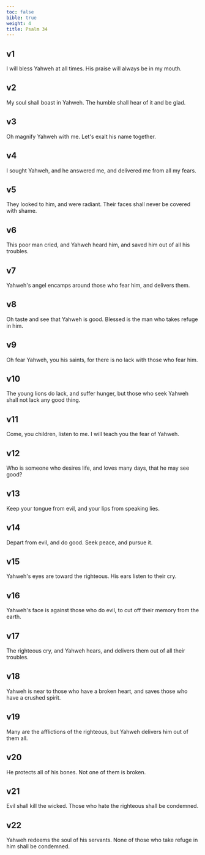```yaml
---
toc: false
bible: true
weight: 4
title: Psalm 34
---
```




## v1 
I will bless Yahweh at all times. His praise will always be in my mouth. 

## v2 
My soul shall boast in Yahweh. The humble shall hear of it and be glad. 

## v3 
Oh magnify Yahweh with me. Let's exalt his name together. 

## v4 
I sought Yahweh, and he answered me, and delivered me from all my fears. 

## v5 
They looked to him, and were radiant. Their faces shall never be covered with shame. 

## v6 
This poor man cried, and Yahweh heard him, and saved him out of all his troubles. 

## v7 
Yahweh's angel encamps around those who fear him, and delivers them. 

## v8 
Oh taste and see that Yahweh is good. Blessed is the man who takes refuge in him. 

## v9 
Oh fear Yahweh, you his saints, for there is no lack with those who fear him. 

## v10 
The young lions do lack, and suffer hunger, but those who seek Yahweh shall not lack any good thing. 

## v11 
Come, you children, listen to me. I will teach you the fear of Yahweh. 

## v12 
Who is someone who desires life, and loves many days, that he may see good? 

## v13 
Keep your tongue from evil, and your lips from speaking lies. 

## v14 
Depart from evil, and do good. Seek peace, and pursue it. 

## v15 
Yahweh's eyes are toward the righteous. His ears listen to their cry. 

## v16 
Yahweh's face is against those who do evil, to cut off their memory from the earth. 

## v17 
The righteous cry, and Yahweh hears, and delivers them out of all their troubles. 

## v18 
Yahweh is near to those who have a broken heart, and saves those who have a crushed spirit. 

## v19 
Many are the afflictions of the righteous, but Yahweh delivers him out of them all. 

## v20 
He protects all of his bones. Not one of them is broken. 

## v21 
Evil shall kill the wicked. Those who hate the righteous shall be condemned. 

## v22 
Yahweh redeems the soul of his servants. None of those who take refuge in him shall be condemned.
